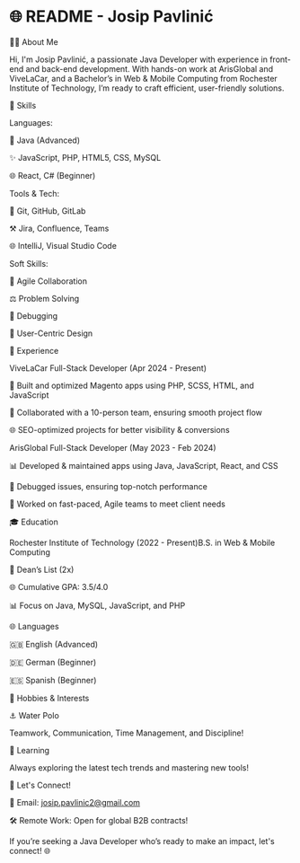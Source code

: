 # 🌐 README - Josip Pavlinić

👨‍💻 About Me

Hi, I'm Josip Pavlinić, a passionate Java Developer with experience in front-end and back-end development. With hands-on work at ArisGlobal and ViveLaCar, and a Bachelor’s in Web & Mobile Computing from Rochester Institute of Technology, I’m ready to craft efficient, user-friendly solutions.


🔧 Skills

Languages:

💪 Java (Advanced)

✨ JavaScript, PHP, HTML5, CSS, MySQL

🌐 React, C# (Beginner)

Tools & Tech:

🔎 Git, GitHub, GitLab

⚒️ Jira, Confluence, Teams

🌐 IntelliJ, Visual Studio Code

Soft Skills:

🔄 Agile Collaboration

⚖️ Problem Solving

🔎 Debugging

🔧 User-Centric Design


💼 Experience

ViveLaCar Full-Stack Developer (Apr 2024 - Present)

🔄 Built and optimized Magento apps using PHP, SCSS, HTML, and JavaScript

💬 Collaborated with a 10-person team, ensuring smooth project flow

🌐 SEO-optimized projects for better visibility & conversions

ArisGlobal Full-Stack Developer (May 2023 - Feb 2024)

📊 Developed & maintained apps using Java, JavaScript, React, and CSS

🔧 Debugged issues, ensuring top-notch performance

🔄 Worked on fast-paced, Agile teams to meet client needs


🎓 Education

Rochester Institute of Technology (2022 - Present)B.S. in Web & Mobile Computing

💎 Dean’s List (2x)

🌐 Cumulative GPA: 3.5/4.0

📊 Focus on Java, MySQL, JavaScript, and PHP

🌐 Languages

🇬🇧 English (Advanced)

🇩🇪 German (Beginner)

🇪🇸 Spanish (Beginner)


🌟 Hobbies & Interests

⚓ Water Polo

Teamwork, Communication, Time Management, and Discipline!

🔬 Learning

Always exploring the latest tech trends and mastering new tools!


📢 Let's Connect!

📧 Email: josip.pavlinic2@gmail.com

🛠️ Remote Work: Open for global B2B contracts!

If you’re seeking a Java Developer who’s ready to make an impact, let's connect! 🌐

